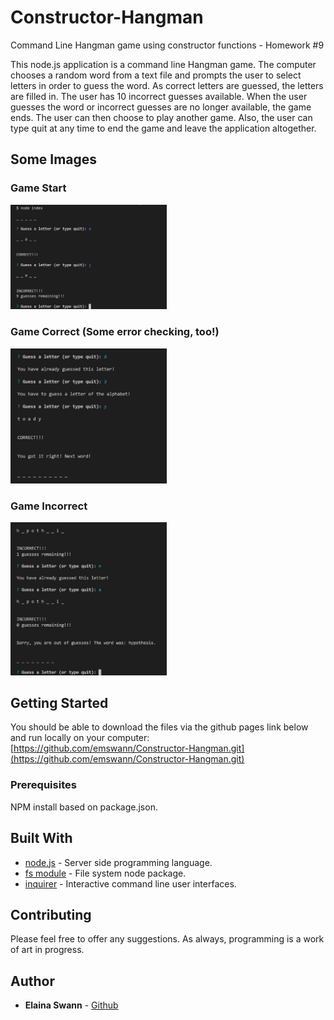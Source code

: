 # Constructor-Hangman
Command Line Hangman game using constructor functions - Homework #9

This node.js application is a command line Hangman game. The computer chooses a random word from a text file and prompts the user to select letters in order to guess the word. As correct letters are guessed, the letters are filled in. The user has 10 incorrect guesses available. When the user guesses the word or incorrect guesses are no longer available, the game ends. The user can then choose to play another game. Also, the user can type quit at any time to end the game and leave the application altogether.

## Some Images

### Game Start

<img src='HangmanStart.jpg' alt='Hangman Start Image' width='250'>

### Game Correct (Some error checking, too!)

<img src='HangmanCorrect.jpg' alt='Hangman Correct Image' width='250'>

### Game Incorrect

<img src='HangmanIncorrect.jpg' alt='Hangman Incorrect Image' width='250'>

## Getting Started

You should be able to download the files via the github pages link below and run locally on your computer:
[https://github.com/emswann/Constructor-Hangman.git](https://github.com/emswann/Constructor-Hangman.git)

### Prerequisites

NPM install based on package.json.

## Built With

* [node.js](https://nodejs.org/en/) - Server side programming language.
* [fs module](https://nodejs.org/api/fs.html) - File system node package.
* [inquirer](https://www.npmjs.com/package/inquirer) - Interactive command line user interfaces.

## Contributing

Please feel free to offer any suggestions. As always, programming is a work of art in progress.

## Author

* **Elaina Swann** - [Github](https://github.com/emswann)
